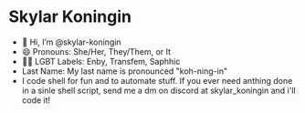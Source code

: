 # Skylar Koningin
- 👋 Hi, I’m @skylar-koningin
- 😄 Pronouns: She/Her, They/Them, or It
- 🏳️‍🌈 LGBT Labels: Enby, Transfem, Saphhic 
- Last Name: My last name is pronounced "koh-ning-in"
- I code shell for fun and to automate stuff. If you ever need anthing done in a sinle shell script, send me a dm on discord at skylar_koningin and i'll code it!
